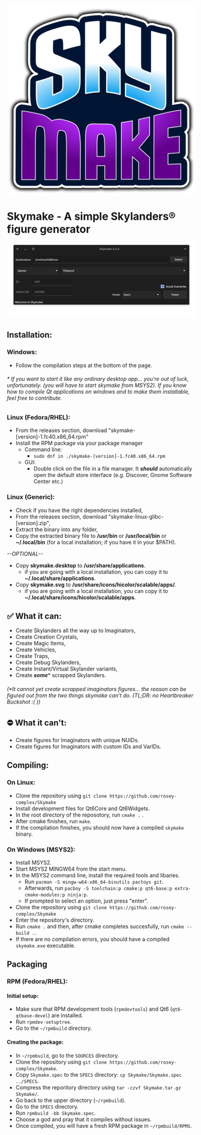 <div style="text-align:center">
  <img src="Logo/skymake.svg" alt="Logo">
</div>

# **Skymake - A simple Skylanders® figure generator**

<div style="text-align:center">
  <img src="Screenshots/Screenshot_1.1.png" alt="Screenshot showing how the app looks like">
</div>

## Installation:

### Windows:
-   Follow the compilation steps at the bottom of the page.

###### * If you want to start it like any ordinary desktop app... you're out of luck, unfortunately. (you will have to start skymake from MSYS2). If you know how to compile Qt applications on windows and to make them installable, feel free to contribute.

### Linux (Fedora/RHEL):
- From the releases section, download "skymake-[version]-1.fc40.x86_64.rpm"
- Install the RPM package via your package manager
    + Command line:
        + `sudo dnf in ./skymake-[version]-1.fc40.x86_64.rpm`
    + GUI:
        + Double click on the file in a file manager. It ***should*** automatically open the default store interface (e.g. Discover, Gnome Software Center etc.)

### Linux (Generic):
- Check if you have the right dependencies installed,
- From the releases section, download "skymake-linux-glibc-[version].zip",
- Extract the binary into any folder,
- Copy the extracted binary file to **/usr/bin** or **/usr/local/bin** or **~/.local/bin** (for a local installation; if you have it in your $PATH).

*--OPTIONAL--*

- Copy **skymake.desktop** to **/usr/share/applications**.
    + if you are going with a local installation, you can copy it to **~/.local/share/applications**.
- Copy **skymake.svg** to **/usr/share/icons/hicolor/scalable/apps/**.
    + if you are going with a local installation, you can copy it to **~/.local/share/icons/hicolor/scalable/apps**.

## ✅ What it can:
- Create Skylanders all the way up to Imaginators,
- Create Creation Crystals,
- Create Magic Items,
- Create Vehicles,
- Create Traps,
- Create Debug Skylanders,
- Create Instant/Virtual Skylander variants,
- Create ***some**** scrapped Skylanders.

###### (*It cannot yet create scrapped imaginators figures... the reason can be figured out from the two things skymake can't do. (TL;DR: no Heartbreaker Buckshot :( ))

## ⛔ What it can't:
- Create figures for Imaginators with unique NUIDs.
- Create figures for Imaginators with custom IDs and VarIDs.

## Compiling:

### On Linux:
-   Clone the repository using `git clone https://github.com/rosey-complex/Skymake`
-   Install development files for Qt6Core and Qt6Widgets.
-   In the root directory of the reposotory, run `cmake .` .
-   After cmake finishes, run `make`.
-   If the compilation finishes, you should now have a compiled `skymake` binary.

### On Windows (MSYS2):
-   Install MSYS2.
-   Start MSYS2 MINGW64 from the start menu.
-   In the MSYS2 command line, install the required tools and libaries.
    + Run `pacman -S mingw-w64-x86_64-binutils pactoys git`.
    + Afterwards, run `pacboy -S toolchain:p cmake:p qt6-base:p extra-cmake-modules:p ninja:p`.
    + If prompted to select an option, just press "enter".
-   Clone the repository using `git clone https://github.com/rosey-complex/Skymake`
-   Enter the repository's directory.
-   Run `cmake .` and then, after cmake completes succesfully, run `cmake --build .`.
-   If there are no compilation errors, you should have a compiled `skymake.exe` executable.

## Packaging

### RPM (Fedora/RHEL):

#### Initial setup:
- Make sure that RPM development tools (`rpmdevtools`) and Qt6 (`qt6-qtbase-devel`) are installed.
- Run `rpmdev-setuptree`.
- Go to the `~/rpmbuild` directory.

#### Creating the package:
- In `~/rpmbuild`, go to the `SOURCES` directory.
- Clone the repository using `git clone https://github.com/rosey-complex/Skymake`.
- Copy `Skymake.spec` to the `SPECS` directory: `cp Skymake/Skymake.spec ../SPECS`.
- Compress the reporitory directory using `tar -czvf Skymake.tar.gz Skymake/`.
- Go back to the upper directory (`~/rpmbuild`).
- Go to the `SPECS` directory.
- Run `rpmbuild -bb Skymake.spec`.
- Choose a god and pray that it compiles without issues.
- Once compiled, you will have a fresh RPM package in `~/rpmbuild/RPMS`.
